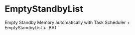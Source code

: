 # EmptyStandbyList
Empty Standby Memory automatically with Task Scheduler + EmptyStandbyList + .BAT
